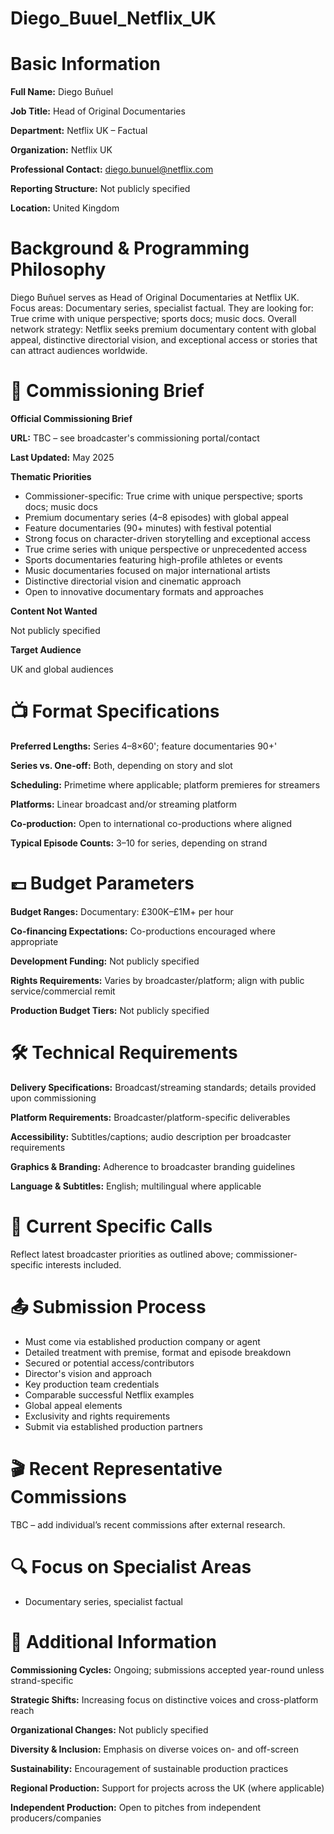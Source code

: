 # Diego_Buuel_Netflix_UK

# Basic Information

**Full Name:** Diego Buñuel

**Job Title:** Head of Original Documentaries

**Department:** Netflix UK – Factual

**Organization:** Netflix UK

**Professional Contact:** diego.bunuel@netflix.com

**Reporting Structure:** Not publicly specified

**Location:** United Kingdom

# Background & Programming Philosophy

Diego Buñuel serves as Head of Original Documentaries at Netflix UK. Focus areas: Documentary series, specialist factual. They are looking for: True crime with unique perspective; sports docs; music docs. Overall network strategy: Netflix seeks premium documentary content with global appeal, distinctive directorial vision, and exceptional access or stories that can attract audiences worldwide.

# 📄 Commissioning Brief

**Official Commissioning Brief**

**URL:** TBC – see broadcaster's commissioning portal/contact

**Last Updated:** May 2025

**Thematic Priorities**

- Commissioner-specific: True crime with unique perspective; sports docs; music docs
- Premium documentary series (4–8 episodes) with global appeal
- Feature documentaries (90+ minutes) with festival potential
- Strong focus on character-driven storytelling and exceptional access
- True crime series with unique perspective or unprecedented access
- Sports documentaries featuring high-profile athletes or events
- Music documentaries focused on major international artists
- Distinctive directorial vision and cinematic approach
- Open to innovative documentary formats and approaches

**Content Not Wanted**

Not publicly specified

**Target Audience**

UK and global audiences

# 📺 Format Specifications

**Preferred Lengths:** Series 4–8×60'; feature documentaries 90+'

**Series vs. One-off:** Both, depending on story and slot

**Scheduling:** Primetime where applicable; platform premieres for streamers

**Platforms:** Linear broadcast and/or streaming platform

**Co-production:** Open to international co-productions where aligned

**Typical Episode Counts:** 3–10 for series, depending on strand

# 💷 Budget Parameters

**Budget Ranges:** Documentary: £300K–£1M+ per hour

**Co-financing Expectations:** Co-productions encouraged where appropriate

**Development Funding:** Not publicly specified

**Rights Requirements:** Varies by broadcaster/platform; align with public service/commercial remit

**Production Budget Tiers:** Not publicly specified

# 🛠️ Technical Requirements

**Delivery Specifications:** Broadcast/streaming standards; details provided upon commissioning

**Platform Requirements:** Broadcaster/platform-specific deliverables

**Accessibility:** Subtitles/captions; audio description per broadcaster requirements

**Graphics & Branding:** Adherence to broadcaster branding guidelines

**Language & Subtitles:** English; multilingual where applicable

# 📢 Current Specific Calls

Reflect latest broadcaster priorities as outlined above; commissioner-specific interests included.

# 📤 Submission Process

- Must come via established production company or agent
- Detailed treatment with premise, format and episode breakdown
- Secured or potential access/contributors
- Director's vision and approach
- Key production team credentials
- Comparable successful Netflix examples
- Global appeal elements
- Exclusivity and rights requirements
- Submit via established production partners

# 🎬 Recent Representative Commissions

TBC – add individual’s recent commissions after external research.

# 🔍 Focus on Specialist Areas

- Documentary series, specialist factual

# 📅 Additional Information

**Commissioning Cycles:** Ongoing; submissions accepted year-round unless strand-specific

**Strategic Shifts:** Increasing focus on distinctive voices and cross-platform reach

**Organizational Changes:** Not publicly specified

**Diversity & Inclusion:** Emphasis on diverse voices on- and off-screen

**Sustainability:** Encouragement of sustainable production practices

**Regional Production:** Support for projects across the UK (where applicable)

**Independent Production:** Open to pitches from independent producers/companies